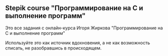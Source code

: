 ## Stepik course "Программирование на C и выполнение программ"

Это все задания с онлайн-курса Игоря Жиркова "Программирование на C и выполнение программ"

Используйте это как источник вдохновения, а не как возможность списать, не разобравшись в происходящем.
